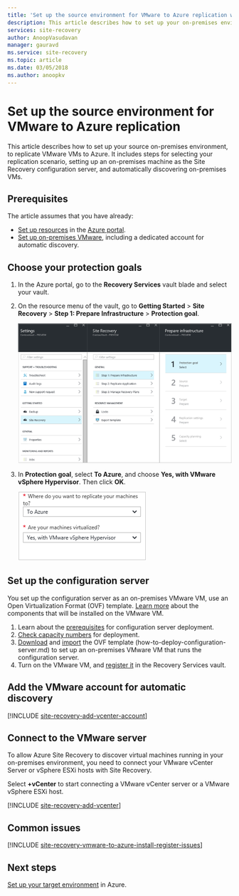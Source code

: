 ```yaml
---
title: 'Set up the source environment for VMware to Azure replication with Azure Site Recovery | Microsoft Docs'
description: This article describes how to set up your on-premises environment to replicate VMware VMs to Azure with Azure Site Recovery.
services: site-recovery
author: AnoopVasudavan
manager: gauravd
ms.service: site-recovery
ms.topic: article
ms.date: 03/05/2018
ms.author: anoopkv
---
```


# Set up the source environment for VMware to Azure replication

This article describes how to set up your source on-premises environment, to replicate VMware VMs to Azure. It includes steps for selecting your replication scenario, setting up an on-premises machine as the Site Recovery configuration server, and automatically discovering on-premises VMs. 

## Prerequisites

The article assumes that you have already:
- [Set up resources](tutorial-prepare-azure.md) in the [Azure portal](http://portal.azure.com).
- [Set up on-premises VMware](vmware-azure-tutorial-prepare-on-premises.md), including a dedicated account for automatic discovery.



## Choose your protection goals

1. In the Azure portal, go to the **Recovery Services** vault blade and select your vault.
2. On the resource menu of the vault, go to **Getting Started** > **Site Recovery** > **Step 1: Prepare Infrastructure** > **Protection goal**.

    ![Choose goals](./media/vmware-azure-set-up-source/choose-goals.png)
3. In **Protection goal**, select **To Azure**, and choose **Yes, with VMware vSphere Hypervisor**. Then click **OK**.

    ![Choose goals](./media/vmware-azure-set-up-source/choose-goals2.png)

## Set up the configuration server

You set up the configuration server as an on-premises VMware VM, use an Open Virtualization Format (OVF) template. [Learn more](concepts-vmware-to-azure-architecture.md) about the components that will be installed on the VMware VM. 

1. Learn about the [prerequisites](vmware-azure-deploy-configuration-server.md#prerequisites) for configuration server deployment.
2. [Check capacity numbers](vmware-azure-deploy-configuration-server.md#capacity-planning) for deployment.
3. [Download](vmware-azure-deploy-configuration-server.md#download-the-template) and [import](vmware-azure-deploy-configuration-server.md#import-the-template-in-vmware) the OVF template (how-to-deploy-configuration-server.md) to set up an on-premises VMware VM that runs the configuration server.
4. Turn on the VMware VM, and [register it](vmware-azure-deploy-configuration-server.md#register-the-configuration-server) in the Recovery Services vault.


## Add the VMware account for automatic discovery

[!INCLUDE [site-recovery-add-vcenter-account](../../includes/site-recovery-add-vcenter-account.md)]

## Connect to the VMware server

To allow Azure Site Recovery to discover virtual machines running in your on-premises environment, you need to connect your VMware vCenter Server or vSphere ESXi hosts with Site Recovery.

Select **+vCenter** to start connecting a VMware vCenter server or a VMware vSphere ESXi host.

[!INCLUDE [site-recovery-add-vcenter](../../includes/site-recovery-add-vcenter.md)]


## Common issues
[!INCLUDE [site-recovery-vmware-to-azure-install-register-issues](../../includes/site-recovery-vmware-to-azure-install-register-issues.md)]


## Next steps
[Set up your target environment](./vmware-azure-set-up-target.md) in Azure.
